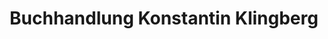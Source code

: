 ---
title: "Buchhandlung Konstantin Klingberg"
url: /freiburg-im-breisgau/buchhandlung-konstantin-klingberg/
shop: Bücher
---